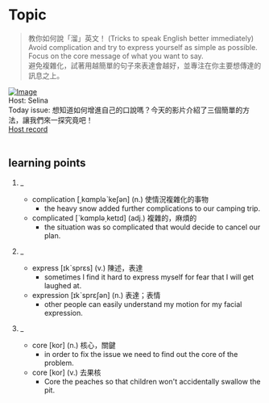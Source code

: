 # Topic

> 教你如何說「溜」英文！ (Tricks to speak English better immediately) <br>
> Avoid complication and try to express yourself as simple as possible. Focus on the core message of what you want to say. <br>
> 避免複雜化，試著用越簡單的句子來表達會越好，並專注在你主要想傳達的訊息之上。 <br>

[![Image](https://cdn.voicetube.com/assets/thumbnails/93Va0ploYbA.jpg)](https://www.youtube.com/embed/93Va0ploYbA?rel=0&showinfo=0&cc_load_policy=0&controls=1&autoplay=1&iv_load_policy=3&playsinline=1&wmode=transparent&start=113&end=123&enablejsapi=1&origin=https://tw.voicetube.com&widgetid=1)<br>
Host: Selina
<br>Today issue: 想知道如何增進自己的口說嗎？今天的影片介紹了三個簡單的方法，讓我們來一探究竟吧！
<br>
[Host record](https://cdn.voicetube.com/everyday_records/4867/1605862352.mp3)
<br><br>
## learning points
1. _
	* complication [͵kɑmpləˋkeʃən] (n.) 使情況複雜化的事物
		- the heavy snow added further complications to our camping trip.
	* complicated [ˋkɑmplə͵ketɪd] (adj.) 複雜的，麻煩的
		- the situation was so complicated that would decide to cancel our plan.

2. _
	* express [ɪkˋsprɛs] (v.) 陳述，表達
		- sometimes I find it hard to express myself for fear that I will get laughed at.
	* expression [ɪkˋsprɛʃən] (n.) 表達；表情
		- other people can easily understand my motion for my facial expression.

3. _
	* core [kor] (n.) 核心，關鍵
		- in order to fix the issue we need to find out the core of the problem.
	* core [kor] (v.) 去果核
		- Core the peaches so that children won't accidentally swallow the pit.
